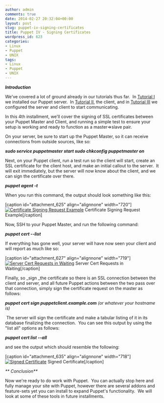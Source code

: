 ```yaml
---
author: admin
comments: true
date: 2014-02-27 20:32:04+00:00
layout: post
slug: puppet-iv-signing-certificates
title: Puppet IV - Signing Certificates
wordpress_id: 623
categories:
- Linux
- Puppet
- UNIX
tags:
- Linux
- Puppet
- UNIX
---
```


_**Introduction**_

We've covered a lot of ground already in our tutorials thus far.  In [Tutorial I](http://questy.org/2014/01/puppet-i-installation/) we installed our Puppet server.  In [Tutorial II](http://questy.org/2014/01/puppet-ii-client-installation/), the client, and in [Tutorial III](http://questy.org/2014/02/puppet-iii-initial-configuration/) we configured the server and client to start communicating.

In this 4th installment, we'll cover the signing of SSL certificates between your Puppet Master and Client, and running a simple test to ensure your setup is working and ready to function as a master=>slave pair.

On your server, be sure to start up the Puppet Master, so it can receive connections from outside sources, like so:


_**sudo service puppetmaster start
sudo chkconfig puppetmaster on**_


Next, on your Puppet client, run a test run so the client will start, create an SSL certificate for the client host, and make an initial callout to the server.  It will exit immediately, but the server will now know about the client, and we can sign the certificate over there.


_**puppet agent -t**_


When you run this command, the output should look something like this:

[caption id="attachment_625" align="alignnone" width="720"][![Certificate Signing Request Example](http://cvquesty.github.io/images/agent_cert.png)](http://cvquesty.github.io/images/agent_cert.png) Certificate Signing Request Example[/caption]

Now, SSH to your Puppet Master, and run the following command:


_**puppet cert --list**_


If everything has gone well, your server will have now seen your client and will report as much like so:

[caption id="attachment_627" align="alignnone" width="719"][![Server Cert Requests in Waiting](http://cvquesty.github.io/images/server_cert.png)](http://cvquesty.github.io/images/server_cert.png) Server Cert Requests in Waiting[/caption]

Finally, so _sign _the certificate so there is an SSL connection between the client and server, and all future Puppet actions between the two pass over that connection, simply sign the certificate request on the master as follows:


_**puppet cert sign puppetclient.example.com**_
_(or whatever your hostname is)_


 The server will sign the certificate and make a tabular listing of it in its database finalizing the connection.  You can see this output by using the "list all" options as follows:


_**puppet cert list --all**_


and see the output which should resemble the following:

[caption id="attachment_635" align="alignnone" width="718"][![Signed Certificate](http://cvquesty.github.io/images/signed_cert.png)](http://cvquesty.github.io/images/signed_cert.png) Signed Certificate[/caption]

_**
Conclusion**_

Now we're ready to do work with Puppet.  You can actually stop here and fully manage your site with Puppet, however there are several addons and feature-sets yet you can install to expand Puppet's functionality.  We will look at some of these tools in future installments.
